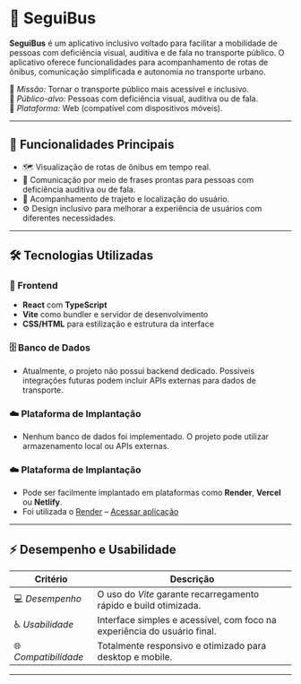 # 🚌 SeguiBus

**SeguiBus** é um aplicativo inclusivo voltado para facilitar a mobilidade de pessoas com deficiência visual, auditiva e de fala no transporte público. O aplicativo oferece funcionalidades para acompanhamento de rotas de ônibus, comunicação simplificada e autonomia no transporte urbano.

🔹 *Missão:* Tornar o transporte público mais acessível e inclusivo.  
🔹 *Público-alvo:* Pessoas com deficiência visual, auditiva ou de fala.  
🔹 *Plataforma:* Web (compatível com dispositivos móveis).

---

## 🧩 Funcionalidades Principais

- 🗺️ Visualização de rotas de ônibus em tempo real.
- 💬 Comunicação por meio de frases prontas para pessoas com deficiência auditiva ou de fala.
- 📍 Acompanhamento de trajeto e localização do usuário.
- ⚙️ Design inclusivo para melhorar a experiência de usuários com diferentes necessidades.

---

##  🛠️ Tecnologias Utilizadas

### 🎨 Frontend
- **React** com **TypeScript**
- **Vite** como bundler e servidor de desenvolvimento
- **CSS/HTML** para estilização e estrutura da interface

### 🗄️ Banco de Dados
- Atualmente, o projeto não possui backend dedicado. Possíveis integrações futuras podem incluir APIs externas para dados de transporte.

### ☁️ Plataforma de Implantação
- Nenhum banco de dados foi implementado. O projeto pode utilizar armazenamento local ou APIs externas.

### ☁️ Plataforma de Implantação
- Pode ser facilmente implantado em plataformas como **Render**, **Vercel** ou **Netlify**.
- Foi utilizada o [Render](https://render.com/) – [Acessar aplicação](https://seguibus.onrender.com)

---

## ⚡ Desempenho e Usabilidade

| Critério        | Descrição                                                                 |
|-----------------|----------------------------------------------------------------------------|
| 💻 *Desempenho* | O uso do *Vite* garante recarregamento rápido e build otimizada.        |
| ♿ *Usabilidade* | Interface simples e acessível, com foco na experiência do usuário final.  |
| 🌐 *Compatibilidade* | Totalmente responsivo e otimizado para desktop e mobile.             |

---
